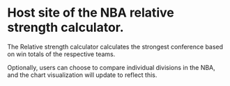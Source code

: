 # Host site of the NBA relative strength calculator. 

The Relative strength calculator calculates the strongest conference based on win totals of the respective teams. 

Optionally, users can choose to compare individual divisions in the NBA, and the chart visualization will update to reflect this.
